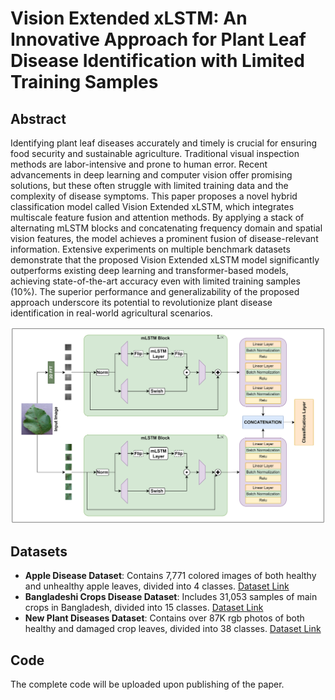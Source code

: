 # Vision Extended xLSTM: An Innovative Approach for Plant Leaf Disease Identification with Limited Training Samples

## Abstract

Identifying plant leaf diseases accurately and timely is crucial for ensuring food security and sustainable agriculture. Traditional visual inspection methods are labor-intensive and prone to human error. Recent advancements in deep learning and computer vision offer promising solutions, but these often struggle with limited training data and the complexity of disease symptoms. This paper proposes a novel hybrid classification model called Vision Extended xLSTM, which integrates multiscale feature fusion and attention methods. By applying a stack of alternating mLSTM blocks and concatenating frequency domain and spatial vision features, the model achieves a prominent fusion of disease-relevant information. Extensive experiments on multiple benchmark datasets demonstrate that the proposed Vision Extended xLSTM model significantly outperforms existing deep learning and transformer-based models, achieving state-of-the-art accuracy even with limited training samples (10%). The superior performance and generalizability of the proposed approach underscore its potential to revolutionize plant disease identification in real-world agricultural scenarios.

![Proposed Vision Extended xLSTM Model](https://github.com/arya-domain/Vision-Extended-xLSTM/blob/main/materials/Methodology_diagram.png)

## Datasets
- **Apple Disease Dataset**: Contains 7,771 colored images of both healthy and unhealthy apple leaves, divided into 4 classes. [Dataset Link](https://www.kaggle.com/datasets/ludehsar/apple-disease-dataset)
- **Bangladeshi Crops Disease Dataset**: Includes 31,053 samples of main crops in Bangladesh, divided into 15 classes. [Dataset Link](https://www.kaggle.com/datasets/nafishamoin/bangladeshi-crops-disease-dataset)
- **New Plant Diseases Dataset**: Contains over 87K rgb photos of both healthy and damaged crop leaves, divided into 38 classes. [Dataset Link](https://www.kaggle.com/datasets/vipoooool/new-plant-diseases-dataset)


## Code
The complete code will be uploaded upon publishing of the paper.

